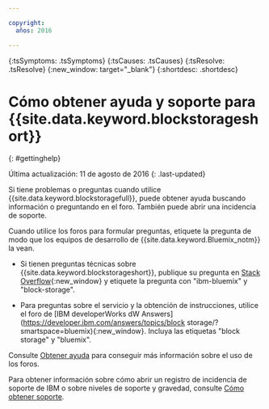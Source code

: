 ```yaml
---

copyright:
  años: 2016

---
```


<!-- Common attributes used in the template are defined as follows: -->
{:tsSymptoms: .tsSymptoms}
{:tsCauses: .tsCauses}
{:tsResolve: .tsResolve}
{:new_window: target="_blank"}
{:shortdesc: .shortdesc}

<!-- # {{site.data.keyword.blockstorageshort}} troubleshooting
{: #ts} -->
<!-- Provide an appropriate ID above -->

<!-- IN PROGRESS - AUDIENCE BLUE, STAGING ONLY -->


<!-- This is the template for troubleshooting topics.  -->

<!-- The short description section should include the service long name and "Bluemix" for search optimization. Example short description: -->

<!-- Add a heading and content for how to get help and support. Use this template for beta and GA services:  -->
# Cómo obtener ayuda y soporte para {{site.data.keyword.blockstorageshort}}
{: #gettinghelp}

Última actualización: 11 de agosto de 2016
{: .last-updated}

Si tiene problemas o preguntas cuando utilice {{site.data.keyword.blockstoragefull}}, puede obtener ayuda buscando información o preguntando en el foro. También puede abrir una incidencia de soporte. 

Cuando utilice los foros para formular preguntas, etiquete la pregunta de modo que los equipos de desarrollo de {{site.data.keyword.Bluemix_notm}} la vean. 
<!--Insert the appropriate Stack Overflow tag for your service for <block-storage> in URL and text below:  -->
* Si tienen preguntas técnicas sobre {{site.data.keyword.blockstorageshort}}, publique su pregunta en [Stack Overflow](http://stackoverflow.com/search?q=block-storage+ibm-bluemix){:new_window} y etiquete la pregunta con "ibm-bluemix" y "block-storage".
<!--Insert the appropriate dW Answers tag for your service for <service_keyword> in URL below:  -->
* Para preguntas sobre el servicio y la obtención de instrucciones, utilice el foro de [IBM developerWorks dW Answers](https://developer.ibm.com/answers/topics/block storage/?smartspace=bluemix){:new_window}. Incluya las etiquetas "block storage" y "bluemix".

Consulte [Obtener ayuda](https://new-console.eu-gb.bluemix.net/docs/support/index.html#getting-help) para conseguir más información sobre el uso de los foros. 

Para obtener información sobre cómo abrir un registro de incidencia de soporte de IBM o sobre niveles de soporte y gravedad, consulte [Cómo obtener soporte](https://new-console.eu-gb.bluemix.net/docs/support/index.html#contacting-support).
